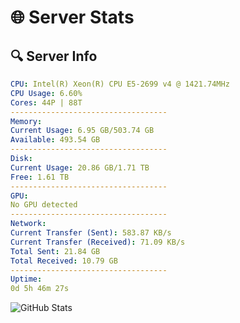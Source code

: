 # 🌐 Server Stats
## 🔍 Server Info
```yaml
CPU: Intel(R) Xeon(R) CPU E5-2699 v4 @ 1421.74MHz
CPU Usage: 6.60%
Cores: 44P | 88T
-----------------------------------
Memory:
Current Usage: 6.95 GB/503.74 GB
Available: 493.54 GB
-----------------------------------
Disk:
Current Usage: 20.86 GB/1.71 TB
Free: 1.61 TB
-----------------------------------
GPU:
No GPU detected
-----------------------------------
Network:
Current Transfer (Sent): 583.87 KB/s
Current Transfer (Received): 71.09 KB/s
Total Sent: 21.84 GB
Total Received: 10.79 GB
-----------------------------------
Uptime:
0d 5h 46m 27s
```
![GitHub Stats](https://img.shields.io/badge/Updated-2025-04-19_22:55:15-blue)